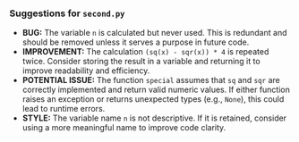 ### Suggestions for `second.py`

- **BUG:** The variable `n` is calculated but never used. This is redundant and should be removed unless it serves a purpose in future code.
- **IMPROVEMENT:** The calculation `(sq(x) - sqr(x)) * 4` is repeated twice. Consider storing the result in a variable and returning it to improve readability and efficiency.
- **POTENTIAL ISSUE:** The function `special` assumes that `sq` and `sqr` are correctly implemented and return valid numeric values. If either function raises an exception or returns unexpected types (e.g., `None`), this could lead to runtime errors.
- **STYLE:** The variable name `n` is not descriptive. If it is retained, consider using a more meaningful name to improve code clarity.

